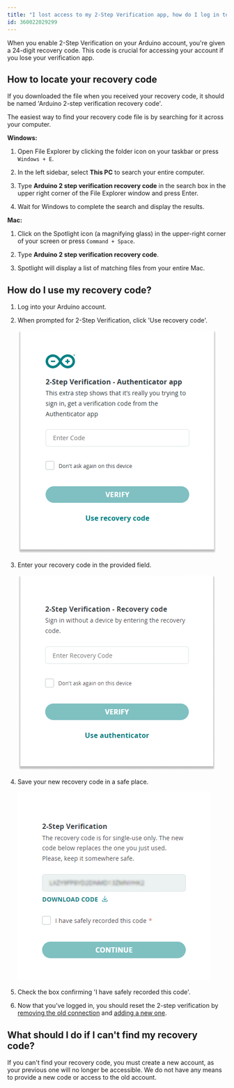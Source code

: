 ```yaml
---
title: "I lost access to my 2-Step Verification app, how do I log in to my Arduino account?"
id: 360022029299
---
```


When you enable 2-Step Verification on your Arduino account, you're given a 24-digit recovery code. This code is crucial for accessing your account if you lose your verification app.

## How to locate your recovery code

If you downloaded the file when you received your recovery code, it should be named 'Arduino 2-step verification recovery code'.

The easiest way to find your recovery code file is by searching for it across your computer.

**Windows:**

1. Open File Explorer by clicking the folder icon on your taskbar or press `Windows + E`.

1. In the left sidebar, select **This PC** to search your entire computer.

1. Type **Arduino 2 step verification recovery code** in the search box in the upper right corner of the File Explorer window and press Enter.

1. Wait for Windows to complete the search and display the results.

**Mac:**

1. Click on the Spotlight icon (a magnifying glass) in the upper-right corner of your screen or press `Command + Space`.

1. Type **Arduino 2 step verification recovery code**.

1. Spotlight will display a list of matching files from your entire Mac.

## How do I use my recovery code?

1. Log into your Arduino account.

1. When prompted for 2-Step Verification, click 'Use recovery code'.

   ![2-step verification dialog with use recovery code button](img/Use_recovery_code.png)

1. Enter your recovery code in the provided field.

   ![2-step verification dialog to input recovery code](img/recovery_code_input.png)

1. Save your new recovery code in a safe place.

   ![Dialog box with new recovery code](img/New_recovery_code.png)

1. Check the box confirming 'I have safely recorded this code'.

1. Now that you've logged in, you should reset the 2-step verification by [removing the old connection](https://support.arduino.cc/hc/en-us/articles/360016759779) and [adding a new one](https://support.arduino.cc/hc/en-us/articles/360018131120).

## What should I do if I can't find my recovery code?

If you can't find your recovery code, you must create a new account, as your previous one will no longer be accessible. We do not have any means to provide a new code or access to the old account.
